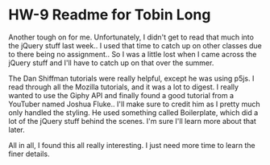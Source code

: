 # HW-9 Readme for Tobin Long

Another tough on for me. Unfortunately, I didn't get to read that much into the jQuery stuff last week.. I used that time to catch up on other classes due to there being no assignment.. So I was a little lost when I came across the jQuery stuff and I'll have to catch up on that over the summer.

The Dan Shiffman tutorials were really helpful, except he was using p5js. I read through all the Mozilla tutorials, and it was a lot to digest. I really wanted to use the Giphy API and finally found a good tutorial from a YouTuber named Joshua Fluke.. I'll make sure to credit him as I pretty much only handled the styling. He used something called Boilerplate, which did a lot of the jQuery stuff behind the scenes. I'm sure I'll learn more about that later.

All in all, I found this all really interesting. I just need more time to learn the finer details.

